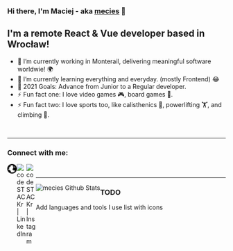 ### Hi there, I'm Maciej - aka [mecies][website] 👋

## I'm a remote React & Vue developer based in Wrocław!

- 🔭  I’m currently working in Monterail, delivering meaningful software worldwie! 🌍
- 🌱  I’m currently learning everything and everyday. (mostly Frontend) 😂
- 🥅  2021 Goals: Advance from Junior to a Regular developer.
- ⚡ Fun fact one: I love video games 🎮, board games 🎲.
- ⚡ Fun fact two: I love sports too, like calisthenics 🧘, powerlifting 🏋️, and climbing 🧗.

<br />

---

### Connect with me:

[<img align="left" alt="codeSTACKr.com" width="22px" src="https://raw.githubusercontent.com/iconic/open-iconic/master/svg/globe.svg" />][website]
[<img align="left" alt="codeSTACKr | LinkedIn" width="22px" src="https://cdn.jsdelivr.net/npm/simple-icons@v3/icons/linkedin.svg" />][linkedin]
[<img align="left" alt="codeSTACKr | Instagram" width="22px" src="https://cdn.jsdelivr.net/npm/simple-icons@v3/icons/instagram.svg" />][instagram]

<br />

---

<img align="left" alt="mecies Github Stats" src="https://github-readme-stats.vercel.app/api?username=mecies&show_icons=true&hide_border=true" />

### TODO
Add languages and tools I use list with icons


[website]: https://mecies.github.io/me
[instagram]: https://instagram.com/xmasiek
[linkedin]: https://linkedin.com/in/maciej=hnat
